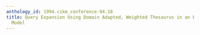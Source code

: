 ```yaml
---
anthology_id: 1994.cikm_conference-94.18
title: Query Expansion Using Domain Adapted, Weighted Thesaurus in an Extended Boolean
  Model
---
```

